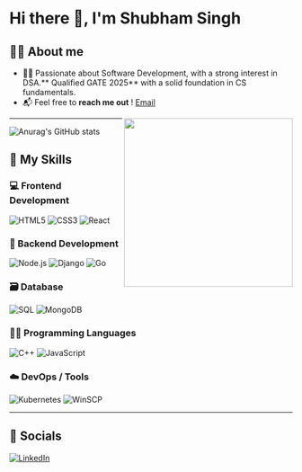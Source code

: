 # Hi there 👋, I'm Shubham Singh

## 🧑‍💻 About me

- 👨‍💻 Passionate about Software Development, with a strong interest in DSA.** Qualified GATE 2025** with a solid foundation in CS fundamentals.
- 📬 Feel free to **reach me out** ! [Email](mailto:iamshubhamsingh26@gmail.com)

<img align="right" src="https://cdn.dribbble.com/users/1059583/screenshots/4171367/coding-freak.gif" width="300"/>

---
![Anurag's GitHub stats](https://github-readme-stats.vercel.app/api?username=shubhdevnsg01&show_icons=true&theme=radical)
## 🧠 My Skills

### 💻 Frontend Development  
![HTML5](https://img.shields.io/badge/HTML5-E34F26?logo=html5&logoColor=white&style=for-the-badge) 
![CSS3](https://img.shields.io/badge/CSS3-1572B6?logo=css3&logoColor=white&style=for-the-badge)
![React](https://img.shields.io/badge/React-20232A?logo=react&logoColor=61DAFB&style=for-the-badge)

### 🔧 Backend Development  
![Node.js](https://img.shields.io/badge/Node.js-339933?logo=node.js&logoColor=white&style=for-the-badge) 
![Django](https://img.shields.io/badge/Django-092E20?logo=django&logoColor=white&style=for-the-badge)
![Go](https://img.shields.io/badge/Go-00ADD8?logo=go&logoColor=white&style=for-the-badge)
 

### 🗃️ Database  
![SQL](https://img.shields.io/badge/SQL-4479A1?logo=mysql&logoColor=white&style=for-the-badge)
![MongoDB](https://img.shields.io/badge/MongoDB-47A248?logo=mongodb&logoColor=white&style=for-the-badge)


### 🧑‍💻 Programming Languages  
![C++](https://img.shields.io/badge/C++-00599C?logo=c%2B%2B&logoColor=white&style=for-the-badge)
![JavaScript](https://img.shields.io/badge/JavaScript-F7DF1E?logo=javascript&logoColor=black&style=for-the-badge)
 

### ☁️ DevOps / Tools
![Kubernetes](https://img.shields.io/badge/Kubernetes-326CE5?logo=kubernetes&logoColor=white&style=for-the-badge)
![WinSCP](https://img.shields.io/badge/WinSCP-008000?style=for-the-badge)


---

## 📱 Socials  
<!-- Add your links -->
[![LinkedIn](https://img.shields.io/badge/LinkedIn-0077B5?logo=linkedin&logoColor=white&style=for-the-badge)](https://www.linkedin.com/in/shubham-singh-96b4751b4/)

